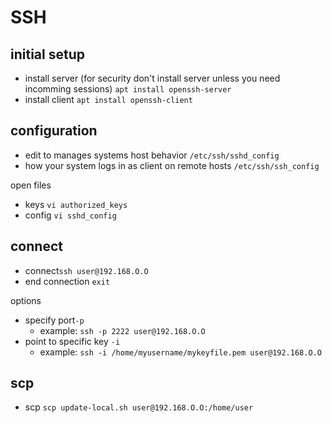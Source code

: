# SSH

## initial setup
- install server (for security don't install server unless you need incomming sessions) ```apt install openssh-server```
- install client ```apt install openssh-client```


## configuration
- edit to manages systems host behavior ```/etc/ssh/sshd_config```
- how your system logs in as client on remote hosts ```/etc/ssh/ssh_config```

open files
- keys ```vi authorized_keys```
- config ```vi sshd_config```


## connect
- connect```ssh user@192.168.O.O``` 
- end connection ```exit```

options
- specify port```-p```
    - example: ```ssh -p 2222 user@192.168.O.O```
- point to specific key ```-i```
    - example: ```ssh -i /home/myusername/mykeyfile.pem user@192.168.O.O```

## scp
- scp ```scp update-local.sh user@192.168.O.O:/home/user```
